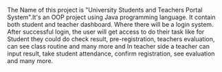 The Name of this project is "University Students and Teachers Portal System".It's an OOP project using Java programming language. It contain both student and teacher dashboard. Where there will be a login system. After successful login, the user will get access to do their task like for Student they could do check result, pre-registration, teachers evaluation, can see class routine and many more and In teacher side a teacher can input result, take student attendance, confirm registration, see evaluation and many more.
